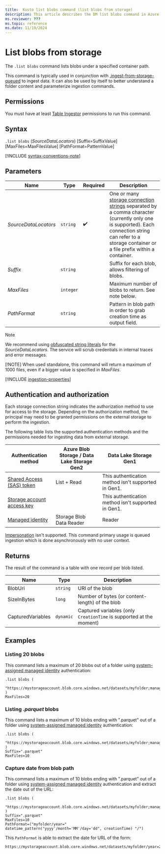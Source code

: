 ```yaml
---
title:  Kusto list blobs command (list blobs from storage)
description: This article describes the DM list blobs command in Azure Data Explorer.
ms.reviewer: ???
ms.topic: reference
ms.date: 11/19/2024
---
```

# List blobs from storage

The `.list blobs` command lists blobs under a specified container path.

This command is typically used in conjunction with [.ingest-from-storage-queued](ingest-from-storage-queued.md) to ingest data.  It can also be used by itself to better understand a folder content and parameterize ingestion commands.

## Permissions

You must have at least [Table Ingestor](../access-control/role-based-access-control.md) permissions to run this command.

## Syntax

`.list blobs` (*SourceDataLocators*)
[Suffix=SuffixValue]
[MaxFiles=MaxFilesValue]
[PathFormat=PatternValue]

[!INCLUDE [syntax-conventions-note](../../../includes/syntax-conventions-note.md)]

## Parameters

|Name|Type|Required|Description|
|--|--|--|--|
|*SourceDataLocators*| `string` | :heavy_check_mark:|One or many [storage connection strings](../../api/connection-strings/storage-connection-strings.md) separated by a comma character (currently only one is supported).  Each connection string can refer to a storage container or a file prefix within a container.|
|*Suffix*| `string` | |Suffix for each blob, allows filtering of blobs.|
|*MaxFiles*| `integer` | | Maximum number of blobs to return.  See note below.  |
|*PathFormat*| `string` | | Pattern in blob path in order to grab creation time as output field.  |

> [!NOTE]
> We recommend using [obfuscated string literals](../../query/scalar-data-types/string.md#obfuscated-string-literals) for the *SourceDataLocators*. The service will scrub credentials in internal traces and error messages.
>
> [!NOTE]
> When used standalone, this command will return a maximum of 1000 files, even if a bigger value is specified in *MaxFiles*.

[!INCLUDE [ingestion-properties](../../../includes/ingestion-properties.md)]

## Authentication and authorization

Each storage connection string indicates the authorization method to use for access to the storage. Depending on the authorization method, the principal may need to be granted permissions on the external storage to perform the ingestion.

The following table lists the supported authentication methods and the permissions needed for ingesting data from external storage.

|Authentication method|Azure Blob Storage / Data Lake Storage Gen2|Data Lake Storage Gen1|
|--|--|--|
|[Shared Access (SAS) token](../../api/connection-strings/storage-authentication-methods.md#shared-access-sas-token)|List + Read|This authentication method isn't supported in Gen1.|
|[Storage account access key](../../api/connection-strings/storage-authentication-methods.md#storage-account-access-key)||This authentication method isn't supported in Gen1.|
|[Managed identity](../../api/connection-strings/storage-authentication-methods.md#managed-identity)|Storage Blob Data Reader|Reader|

[Impersonation](../../api/connection-strings/storage-authentication-methods.md#impersonation) isn't supported.  This command primary usage is queued ingestion which is done asynchronously with no user context.

## Returns

The result of the command is a table with one record per blob listed.

|Name       |Type      |Description                                                                |
|-----------|----------|---------------------------------------------------------------------------|
|BlobUri |`string`    |URI of the blob
|SizeInBytes |`long`    |Number of bytes (or content-length) of the blob
|CapturedVariables |`dynamic`    |Captured variables (only `CreationTime` is supported at the moment)

## Examples

### Listing 20 blobs

This command lists a maximum of 20 blobs out of a folder using [system-assigned managed identity](../../api/connection-strings/storage-connection-strings#managed-identity) authentication:

```kusto
.list blobs (
    "https://mystorageaccount.blob.core.windows.net/datasets/myfolder;managed_identity=system"
)
MaxFiles=20
```

### Listing *.parquet* blobs

This command lists a maximum of 10 blobs ending with ".parquet" out of a folder using [system-assigned managed identity](../../api/connection-strings/storage-connection-strings#managed-identity) authentication:

```kusto
.list blobs (
    "https://mystorageaccount.blob.core.windows.net/datasets/myfolder;managed_identity=system"
)
Suffix=".parquet"
MaxFiles=10
```

### Capture date from blob path

This command lists a maximum of 10 blobs ending with ".parquet" out of a folder using [system-assigned managed identity](../../api/connection-strings/storage-connection-strings#managed-identity) authentication and extract the date out of the URL:

```kusto
.list blobs (
    "https://mystorageaccount.blob.core.windows.net/datasets/myfolder;managed_identity=system"
)
Suffix=".parquet"
MaxFiles=10
PathFormat=("myfolder/year=" datetime_pattern("yyyy'/month='MM'/day='dd", creationTime) "/")
```

This `PathFormat` is able to extract the date for URL of the form:

```
https://mystorageaccount.blob.core.windows.net/datasets/myfolder/year=2024/month=03/day=16/myblob.parquet
```
